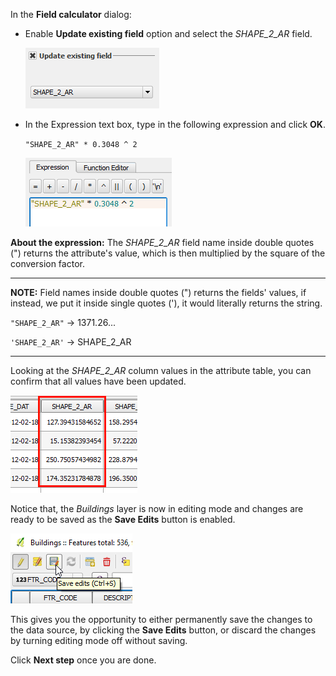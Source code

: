 In the **Field calculator** dialog:

- Enable **Update existing field** option and select the *SHAPE_2_AR*
  field.

    ![update_existing_field](update_existing_field.png)

- In the Expression text box, type in the following expression and click
  **OK**.

    `"SHAPE_2_AR" * 0.3048 ^ 2`

    ![convert_sq_ft_to_sq_m](convert_sq_ft_to_sq_m.png)

**About the expression:** The *SHAPE_2_AR* field name inside double quotes
(") returns the attribute's value, which is then multiplied by the square
of the conversion factor.

---

**NOTE:** Field names inside double quotes (") returns the fields'
values, if instead, we put it inside single quotes ('), it would
literally returns the string.

`"SHAPE_2_AR"` → 1371.26...

`'SHAPE_2_AR'` → SHAPE_2_AR

---

Looking at the *SHAPE_2_AR* column values in the attribute table, you
can confirm that all values have been updated.

![area_field_after_update](area_field_after_update.png)

Notice that, the *Buildings* layer is now in editing mode and changes
are ready to be saved as the **Save Edits** button is enabled.

![edit_mode_save_changes](edit_mode_save_changes.png)

This gives you the opportunity to either permanently save the changes to
the data source, by clicking the **Save Edits** button, or discard the
changes by turning editing mode off without saving.

Click **Next step** once you are done.